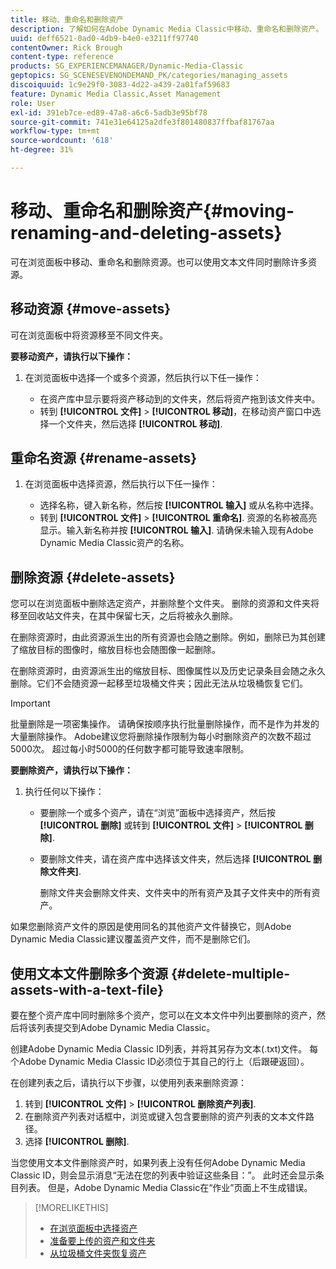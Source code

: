 ```yaml
---
title: 移动、重命名和删除资产
description: 了解如何在Adobe Dynamic Media Classic中移动、重命名和删除资产。
uuid: deff6521-0ad0-4db9-b4e0-e3211ff97740
contentOwner: Rick Brough
content-type: reference
products: SG_EXPERIENCEMANAGER/Dynamic-Media-Classic
geptopics: SG_SCENESEVENONDEMAND_PK/categories/managing_assets
discoiquuid: 1c9e29f0-3083-4d22-a439-2a01faf59683
feature: Dynamic Media Classic,Asset Management
role: User
exl-id: 391eb7ce-ed89-47a8-a6c6-5adb3e95bf78
source-git-commit: 741e31e64125a2dfe3f801480837ffbaf81767aa
workflow-type: tm+mt
source-wordcount: '618'
ht-degree: 31%

---
```


# 移动、重命名和删除资产{#moving-renaming-and-deleting-assets}

可在浏览面板中移动、重命名和删除资源。也可以使用文本文件同时删除许多资源。

## 移动资源 {#move-assets}

可在浏览面板中将资源移至不同文件夹。

**要移动资产，请执行以下操作：**

1. 在浏览面板中选择一个或多个资源，然后执行以下任一操作：

   * 在资产库中显示要将资产移动到的文件夹，然后将资产拖到该文件夹中。
   * 转到 **[!UICONTROL 文件]** > **[!UICONTROL 移动]**，在移动资产窗口中选择一个文件夹，然后选择 **[!UICONTROL 移动]**.

## 重命名资源 {#rename-assets}

1. 在浏览面板中选择资源，然后执行以下任一操作：

   * 选择名称，键入新名称，然后按 **[!UICONTROL 输入]** 或从名称中选择。
   * 转到 **[!UICONTROL 文件]** > **[!UICONTROL 重命名]**. 资源的名称被高亮显示。输入新名称并按 **[!UICONTROL 输入]**. 请确保未输入现有Adobe Dynamic Media Classic资产的名称。

## 删除资源 {#delete-assets}

您可以在浏览面板中删除选定资产，并删除整个文件夹。 删除的资源和文件夹将移至回收站文件夹，在其中保留七天，之后将被永久删除。

在删除资源时，由此资源派生出的所有资源也会随之删除。例如，删除已为其创建了缩放目标的图像时，缩放目标也会随图像一起删除。

在删除资源时，由资源派生出的缩放目标、图像属性以及历史记录条目会随之永久删除。它们不会随资源一起移至垃圾桶文件夹；因此无法从垃圾桶恢复它们。

>[!IMPORTANT]
>
>批量删除是一项密集操作。 请确保按顺序执行批量删除操作，而不是作为并发的大量删除操作。 Adobe建议您将删除操作限制为每小时删除资产的次数不超过5000次。 超过每小时5000的任何数字都可能导致速率限制。

**要删除资产，请执行以下操作：**

1. 执行任何以下操作：

   * 要删除一个或多个资产，请在“浏览”面板中选择资产，然后按 **[!UICONTROL 删除]** 或转到 **[!UICONTROL 文件]** > **[!UICONTROL 删除]**.
   * 要删除文件夹，请在资产库中选择该文件夹，然后选择 **[!UICONTROL 删除文件夹]**.

      删除文件夹会删除文件夹、文件夹中的所有资产及其子文件夹中的所有资产。

如果您删除资产文件的原因是使用同名的其他资产文件替换它，则Adobe Dynamic Media Classic建议覆盖资产文件，而不是删除它们。

## 使用文本文件删除多个资源 {#delete-multiple-assets-with-a-text-file}

要在整个资产库中同时删除多个资产，您可以在文本文件中列出要删除的资产，然后将该列表提交到Adobe Dynamic Media Classic。

创建Adobe Dynamic Media Classic ID列表，并将其另存为文本(.txt)文件。 每个Adobe Dynamic Media Classic ID必须位于其自己的行上（后跟硬返回）。

在创建列表之后，请执行以下步骤，以使用列表来删除资源：

1. 转到 **[!UICONTROL 文件]** > **[!UICONTROL 删除资产列表]**.
1. 在删除资产列表对话框中，浏览或键入包含要删除的资产列表的文本文件路径。
1. 选择 **[!UICONTROL 删除]**.

当您使用文本文件删除资产时，如果列表上没有任何Adobe Dynamic Media Classic ID，则会显示消息“无法在您的列表中验证这些条目：”。 此时还会显示条目列表。 但是，Adobe Dynamic Media Classic在“作业”页面上不生成错误。

>[!MORELIKETHIS]
>
>* [在浏览面板中选择资产](selecting-assets-browse-panel.md#selecting_assets_in_the_browse_panel)
>* [准备要上传的资产和文件夹](uploading-files.md#preparing_your_assets_and_folders_for_uploading)
>* [从垃圾桶文件夹恢复资产](trash-folder.md#restoring_assets_from_the_trash_folder)


